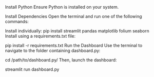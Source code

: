 Install Python
Ensure Python is installed on your system.

Install Dependencies
Open the terminal and run one of the following commands:

Install individually:
pip install streamlit pandas matplotlib folium seaborn
Install using a requirements.txt file:

pip install -r requirements.txt
Run the Dashboard
Use the terminal to navigate to the folder containing dashboard.py:


cd /path/to/dashboard.py/
Then, launch the dashboard:


streamlit run dashboard.py